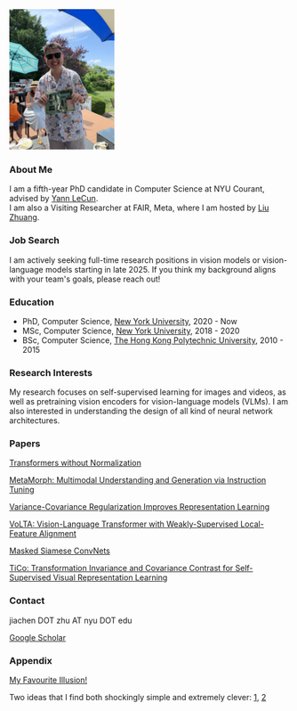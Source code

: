 <img src="yann_computer.jpg" data-canonical-src="yann_computer.jpg" width="189" height="252" />

### About Me
I am a fifth-year PhD candidate in Computer Science at NYU Courant, advised by [Yann LeCun](http://yann.lecun.com/). \
I am also a Visiting Researcher at FAIR, Meta, where I am hosted by [Liu Zhuang](https://liuzhuang13.github.io/).

### Job Search
I am actively seeking full-time research positions in vision models or vision-language models starting in late 2025. If you think my background aligns with your team's goals, please reach out!

### Education
- PhD, Computer Science, [New York University](https://cs.nyu.edu/home/index.html), 2020 - Now
- MSc, Computer Science, [New York University](https://cs.nyu.edu/home/index.html), 2018 - 2020
- BSc, Computer Science, [The Hong Kong Polytechnic University](https://www.comp.polyu.edu.hk/), 2010 - 2015

### Research Interests
My research focuses on self-supervised learning for images and videos, as well as pretraining vision encoders for vision-language models (VLMs). I am also interested in understanding the design of all kind of neural network architectures.

### Papers
[Transformers without Normalization](https://jiachenzhu.github.io/DyT/)

[MetaMorph: Multimodal Understanding and Generation via Instruction Tuning](https://arxiv.org/abs/2412.14164v1)

[Variance-Covariance Regularization Improves Representation Learning](https://arxiv.org/abs/2306.13292)

[VoLTA: Vision-Language Transformer with Weakly-Supervised Local-Feature Alignment](https://arxiv.org/abs/2210.04135)

[Masked Siamese ConvNets](https://arxiv.org/abs/2206.07700)

[TiCo: Transformation Invariance and Covariance Contrast for Self-Supervised Visual Representation Learning](https://arxiv.org/abs/2206.10698)

### Contact
jiachen DOT zhu AT nyu DOT edu

[Google Scholar](https://scholar.google.com/citations?user=sao1OhsAAAAJ&hl=en)

### Appendix
[My Favourite Illusion!](http://illusionoftheyear.com/2009/05/the-illusion-of-sex/)

Two ideas that I find both shockingly simple and extremely clever: [1](https://en.wikipedia.org/wiki/Merton_model), [2](https://en.wikipedia.org/wiki/Convolutional_neural_network)


